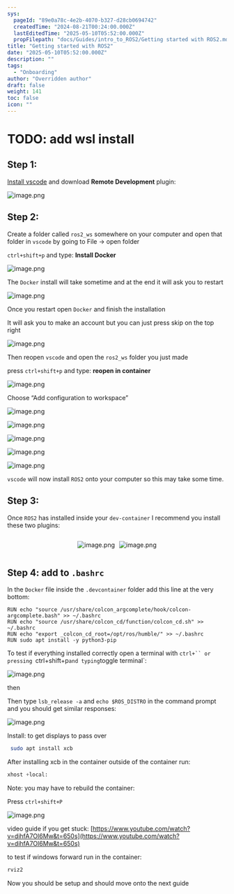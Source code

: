 ```yaml
---
sys:
  pageId: "89e0a78c-4e2b-4070-b327-d28cb0694742"
  createdTime: "2024-08-21T00:24:00.000Z"
  lastEditedTime: "2025-05-10T05:52:00.000Z"
  propFilepath: "docs/Guides/intro_to_ROS2/Getting started with ROS2.md"
title: "Getting started with ROS2"
date: "2025-05-10T05:52:00.000Z"
description: ""
tags:
  - "Onboarding"
author: "Overridden author"
draft: false
weight: 141
toc: false
icon: ""
---
```


# TODO: add wsl install

## Step 1:

[Install vscode](https://code.visualstudio.com/download) and download **Remote Development** plugin:

![image.png](https://prod-files-secure.s3.us-west-2.amazonaws.com/d518164a-d88e-44d1-a4ee-3adb3bd8bce0/efb52993-1881-4a40-b95e-6f020334f022/image.png?X-Amz-Algorithm=AWS4-HMAC-SHA256&X-Amz-Content-Sha256=UNSIGNED-PAYLOAD&X-Amz-Credential=ASIAZI2LB466TCKDWIPU%2F20250527%2Fus-west-2%2Fs3%2Faws4_request&X-Amz-Date=20250527T041520Z&X-Amz-Expires=3600&X-Amz-Security-Token=IQoJb3JpZ2luX2VjEIn%2F%2F%2F%2F%2F%2F%2F%2F%2F%2FwEaCXVzLXdlc3QtMiJHMEUCIQD6KRWoD%2F3fVsNCsjKysy4Qp7ZVPrvnnsc%2BE2ZGXa0HEwIgDvmYZEj0H%2Bg0n%2F9dE4tv3vEj5epMObwtP53q%2FijdwDYq%2FwMIUhAAGgw2Mzc0MjMxODM4MDUiDPy%2BW6PXmZRfTiH6yyrcA0NX%2BCHiLn2npylrZStZjJWL5vcj70CLhYEh8zpkY3xBSvw3CfxSPVtitukfensX%2BnAiAe91kOtHnhXpnh4yM5Kw5nop72rzr7pXjbMXp2DWFnvsJ2MDbUFnnKA8o96iAVTBJ%2BZzK5PJ2YC42FKqv%2BwpZ1xeMicS3IyVy7wD3Bkhbt1uzVSZn61M%2F6KFxo563L%2B%2Bf%2FBRXbwxpyCCusfFATCd1ehYF3eE%2B3TAfCXXoGYybvKf%2Fpm6tUQQBL%2FZNuZigY1esnkdf9SUMSFsWGKhkb0K%2FxARv%2B0bDmhamjdJ%2F6r79js8F5wbJEqJv7WxJu6ad9cA8SliJNRVyvnLO9yv7nyw8hLOH4%2BV0%2F2SrTFIJbS7%2F4n1feXQnzIqjv%2BlmHl3j013Ng2WNNMicyRHIy%2FFj1LGoPDoqeXUxdIGrp%2BdE%2FOGAxj4pACmJze219ukApYljKTqSOWGrjBdb2NksuDzjrK9EYcz3QDeI3wQj%2BvVqEd2JhpoWsfJtX%2BAq0DK3E1vwtw0RPmoPhwvfICcCUUWWt5hqImawAsUn3cyoVEEfs5sigiupWEziGNY7D8HCiCph40oUsc%2BViVGpkbifiUu49VDKXvxhVidX%2FDV8vfMTUmwliDb9D3aFdCTPlEUMOGV1MEGOqUBYTO%2Bor24c27UPbF4VT2RiwMdbV0SV%2BT3KaGit0VJLBNTegmR5jvRdQJYPNdqjRhpx8fWaihIqOn%2F4C7N%2BMs3g031woxL8rpYTUXVaVdTZAPdlzJKqlbmNeqF4vjbqrBSmZi0mVHYICmJJtFxsX1xZZS9QSfdPH5s67cjSVYTLVHfTsESjLVy1V1ICIH1jT8vRAZ0gcB4is4%2F54qT3wKpoMJms9yB&X-Amz-Signature=c2a4525539bf68f11116721cf112d999d5b3150df5348833467e74754fa73f7f&X-Amz-SignedHeaders=host&x-id=GetObject)

## Step 2:

Create a folder called `ros2_ws` somewhere on your computer and open that folder in `vscode` by going to File → open folder 

`ctrl+shift+p` and type: **Install Docker**

![image.png](https://prod-files-secure.s3.us-west-2.amazonaws.com/d518164a-d88e-44d1-a4ee-3adb3bd8bce0/2269dc0e-1cd5-47ff-bceb-c04ad9b2eab0/image.png?X-Amz-Algorithm=AWS4-HMAC-SHA256&X-Amz-Content-Sha256=UNSIGNED-PAYLOAD&X-Amz-Credential=ASIAZI2LB466TCKDWIPU%2F20250527%2Fus-west-2%2Fs3%2Faws4_request&X-Amz-Date=20250527T041520Z&X-Amz-Expires=3600&X-Amz-Security-Token=IQoJb3JpZ2luX2VjEIn%2F%2F%2F%2F%2F%2F%2F%2F%2F%2FwEaCXVzLXdlc3QtMiJHMEUCIQD6KRWoD%2F3fVsNCsjKysy4Qp7ZVPrvnnsc%2BE2ZGXa0HEwIgDvmYZEj0H%2Bg0n%2F9dE4tv3vEj5epMObwtP53q%2FijdwDYq%2FwMIUhAAGgw2Mzc0MjMxODM4MDUiDPy%2BW6PXmZRfTiH6yyrcA0NX%2BCHiLn2npylrZStZjJWL5vcj70CLhYEh8zpkY3xBSvw3CfxSPVtitukfensX%2BnAiAe91kOtHnhXpnh4yM5Kw5nop72rzr7pXjbMXp2DWFnvsJ2MDbUFnnKA8o96iAVTBJ%2BZzK5PJ2YC42FKqv%2BwpZ1xeMicS3IyVy7wD3Bkhbt1uzVSZn61M%2F6KFxo563L%2B%2Bf%2FBRXbwxpyCCusfFATCd1ehYF3eE%2B3TAfCXXoGYybvKf%2Fpm6tUQQBL%2FZNuZigY1esnkdf9SUMSFsWGKhkb0K%2FxARv%2B0bDmhamjdJ%2F6r79js8F5wbJEqJv7WxJu6ad9cA8SliJNRVyvnLO9yv7nyw8hLOH4%2BV0%2F2SrTFIJbS7%2F4n1feXQnzIqjv%2BlmHl3j013Ng2WNNMicyRHIy%2FFj1LGoPDoqeXUxdIGrp%2BdE%2FOGAxj4pACmJze219ukApYljKTqSOWGrjBdb2NksuDzjrK9EYcz3QDeI3wQj%2BvVqEd2JhpoWsfJtX%2BAq0DK3E1vwtw0RPmoPhwvfICcCUUWWt5hqImawAsUn3cyoVEEfs5sigiupWEziGNY7D8HCiCph40oUsc%2BViVGpkbifiUu49VDKXvxhVidX%2FDV8vfMTUmwliDb9D3aFdCTPlEUMOGV1MEGOqUBYTO%2Bor24c27UPbF4VT2RiwMdbV0SV%2BT3KaGit0VJLBNTegmR5jvRdQJYPNdqjRhpx8fWaihIqOn%2F4C7N%2BMs3g031woxL8rpYTUXVaVdTZAPdlzJKqlbmNeqF4vjbqrBSmZi0mVHYICmJJtFxsX1xZZS9QSfdPH5s67cjSVYTLVHfTsESjLVy1V1ICIH1jT8vRAZ0gcB4is4%2F54qT3wKpoMJms9yB&X-Amz-Signature=7d7f7bf052915c74ec8961ae972d81d26c1cdaf86eb26067bab5fa4b3c06868e&X-Amz-SignedHeaders=host&x-id=GetObject)

The `Docker` install will take sometime and at the end it will ask you to restart

![image.png](https://prod-files-secure.s3.us-west-2.amazonaws.com/d518164a-d88e-44d1-a4ee-3adb3bd8bce0/ed233f78-be33-4b1f-b89c-9c346c0e961e/image.png?X-Amz-Algorithm=AWS4-HMAC-SHA256&X-Amz-Content-Sha256=UNSIGNED-PAYLOAD&X-Amz-Credential=ASIAZI2LB466TCKDWIPU%2F20250527%2Fus-west-2%2Fs3%2Faws4_request&X-Amz-Date=20250527T041520Z&X-Amz-Expires=3600&X-Amz-Security-Token=IQoJb3JpZ2luX2VjEIn%2F%2F%2F%2F%2F%2F%2F%2F%2F%2FwEaCXVzLXdlc3QtMiJHMEUCIQD6KRWoD%2F3fVsNCsjKysy4Qp7ZVPrvnnsc%2BE2ZGXa0HEwIgDvmYZEj0H%2Bg0n%2F9dE4tv3vEj5epMObwtP53q%2FijdwDYq%2FwMIUhAAGgw2Mzc0MjMxODM4MDUiDPy%2BW6PXmZRfTiH6yyrcA0NX%2BCHiLn2npylrZStZjJWL5vcj70CLhYEh8zpkY3xBSvw3CfxSPVtitukfensX%2BnAiAe91kOtHnhXpnh4yM5Kw5nop72rzr7pXjbMXp2DWFnvsJ2MDbUFnnKA8o96iAVTBJ%2BZzK5PJ2YC42FKqv%2BwpZ1xeMicS3IyVy7wD3Bkhbt1uzVSZn61M%2F6KFxo563L%2B%2Bf%2FBRXbwxpyCCusfFATCd1ehYF3eE%2B3TAfCXXoGYybvKf%2Fpm6tUQQBL%2FZNuZigY1esnkdf9SUMSFsWGKhkb0K%2FxARv%2B0bDmhamjdJ%2F6r79js8F5wbJEqJv7WxJu6ad9cA8SliJNRVyvnLO9yv7nyw8hLOH4%2BV0%2F2SrTFIJbS7%2F4n1feXQnzIqjv%2BlmHl3j013Ng2WNNMicyRHIy%2FFj1LGoPDoqeXUxdIGrp%2BdE%2FOGAxj4pACmJze219ukApYljKTqSOWGrjBdb2NksuDzjrK9EYcz3QDeI3wQj%2BvVqEd2JhpoWsfJtX%2BAq0DK3E1vwtw0RPmoPhwvfICcCUUWWt5hqImawAsUn3cyoVEEfs5sigiupWEziGNY7D8HCiCph40oUsc%2BViVGpkbifiUu49VDKXvxhVidX%2FDV8vfMTUmwliDb9D3aFdCTPlEUMOGV1MEGOqUBYTO%2Bor24c27UPbF4VT2RiwMdbV0SV%2BT3KaGit0VJLBNTegmR5jvRdQJYPNdqjRhpx8fWaihIqOn%2F4C7N%2BMs3g031woxL8rpYTUXVaVdTZAPdlzJKqlbmNeqF4vjbqrBSmZi0mVHYICmJJtFxsX1xZZS9QSfdPH5s67cjSVYTLVHfTsESjLVy1V1ICIH1jT8vRAZ0gcB4is4%2F54qT3wKpoMJms9yB&X-Amz-Signature=3ed99511b0c114a6dfc42364f2c564f12df651668cd2066562a27c9b319c45df&X-Amz-SignedHeaders=host&x-id=GetObject)

Once you restart open `Docker` and finish the installation

It will ask you to make an account but you can just press skip on the top right

![image.png](https://prod-files-secure.s3.us-west-2.amazonaws.com/d518164a-d88e-44d1-a4ee-3adb3bd8bce0/21010ad9-1659-4fd9-9f59-9932a09b2a3d/image.png?X-Amz-Algorithm=AWS4-HMAC-SHA256&X-Amz-Content-Sha256=UNSIGNED-PAYLOAD&X-Amz-Credential=ASIAZI2LB466TCKDWIPU%2F20250527%2Fus-west-2%2Fs3%2Faws4_request&X-Amz-Date=20250527T041520Z&X-Amz-Expires=3600&X-Amz-Security-Token=IQoJb3JpZ2luX2VjEIn%2F%2F%2F%2F%2F%2F%2F%2F%2F%2FwEaCXVzLXdlc3QtMiJHMEUCIQD6KRWoD%2F3fVsNCsjKysy4Qp7ZVPrvnnsc%2BE2ZGXa0HEwIgDvmYZEj0H%2Bg0n%2F9dE4tv3vEj5epMObwtP53q%2FijdwDYq%2FwMIUhAAGgw2Mzc0MjMxODM4MDUiDPy%2BW6PXmZRfTiH6yyrcA0NX%2BCHiLn2npylrZStZjJWL5vcj70CLhYEh8zpkY3xBSvw3CfxSPVtitukfensX%2BnAiAe91kOtHnhXpnh4yM5Kw5nop72rzr7pXjbMXp2DWFnvsJ2MDbUFnnKA8o96iAVTBJ%2BZzK5PJ2YC42FKqv%2BwpZ1xeMicS3IyVy7wD3Bkhbt1uzVSZn61M%2F6KFxo563L%2B%2Bf%2FBRXbwxpyCCusfFATCd1ehYF3eE%2B3TAfCXXoGYybvKf%2Fpm6tUQQBL%2FZNuZigY1esnkdf9SUMSFsWGKhkb0K%2FxARv%2B0bDmhamjdJ%2F6r79js8F5wbJEqJv7WxJu6ad9cA8SliJNRVyvnLO9yv7nyw8hLOH4%2BV0%2F2SrTFIJbS7%2F4n1feXQnzIqjv%2BlmHl3j013Ng2WNNMicyRHIy%2FFj1LGoPDoqeXUxdIGrp%2BdE%2FOGAxj4pACmJze219ukApYljKTqSOWGrjBdb2NksuDzjrK9EYcz3QDeI3wQj%2BvVqEd2JhpoWsfJtX%2BAq0DK3E1vwtw0RPmoPhwvfICcCUUWWt5hqImawAsUn3cyoVEEfs5sigiupWEziGNY7D8HCiCph40oUsc%2BViVGpkbifiUu49VDKXvxhVidX%2FDV8vfMTUmwliDb9D3aFdCTPlEUMOGV1MEGOqUBYTO%2Bor24c27UPbF4VT2RiwMdbV0SV%2BT3KaGit0VJLBNTegmR5jvRdQJYPNdqjRhpx8fWaihIqOn%2F4C7N%2BMs3g031woxL8rpYTUXVaVdTZAPdlzJKqlbmNeqF4vjbqrBSmZi0mVHYICmJJtFxsX1xZZS9QSfdPH5s67cjSVYTLVHfTsESjLVy1V1ICIH1jT8vRAZ0gcB4is4%2F54qT3wKpoMJms9yB&X-Amz-Signature=b629c220c8964cf912ddc53defa05913fcacaf439bfb7aa176bf89c853f629d5&X-Amz-SignedHeaders=host&x-id=GetObject)

Then reopen `vscode` and open the `ros2_ws` folder you just made

press `ctrl+shift+p` and type: **reopen in container**

![image.png](https://prod-files-secure.s3.us-west-2.amazonaws.com/d518164a-d88e-44d1-a4ee-3adb3bd8bce0/4e93b8c2-41ad-488c-8095-c74205196118/image.png?X-Amz-Algorithm=AWS4-HMAC-SHA256&X-Amz-Content-Sha256=UNSIGNED-PAYLOAD&X-Amz-Credential=ASIAZI2LB466TCKDWIPU%2F20250527%2Fus-west-2%2Fs3%2Faws4_request&X-Amz-Date=20250527T041520Z&X-Amz-Expires=3600&X-Amz-Security-Token=IQoJb3JpZ2luX2VjEIn%2F%2F%2F%2F%2F%2F%2F%2F%2F%2FwEaCXVzLXdlc3QtMiJHMEUCIQD6KRWoD%2F3fVsNCsjKysy4Qp7ZVPrvnnsc%2BE2ZGXa0HEwIgDvmYZEj0H%2Bg0n%2F9dE4tv3vEj5epMObwtP53q%2FijdwDYq%2FwMIUhAAGgw2Mzc0MjMxODM4MDUiDPy%2BW6PXmZRfTiH6yyrcA0NX%2BCHiLn2npylrZStZjJWL5vcj70CLhYEh8zpkY3xBSvw3CfxSPVtitukfensX%2BnAiAe91kOtHnhXpnh4yM5Kw5nop72rzr7pXjbMXp2DWFnvsJ2MDbUFnnKA8o96iAVTBJ%2BZzK5PJ2YC42FKqv%2BwpZ1xeMicS3IyVy7wD3Bkhbt1uzVSZn61M%2F6KFxo563L%2B%2Bf%2FBRXbwxpyCCusfFATCd1ehYF3eE%2B3TAfCXXoGYybvKf%2Fpm6tUQQBL%2FZNuZigY1esnkdf9SUMSFsWGKhkb0K%2FxARv%2B0bDmhamjdJ%2F6r79js8F5wbJEqJv7WxJu6ad9cA8SliJNRVyvnLO9yv7nyw8hLOH4%2BV0%2F2SrTFIJbS7%2F4n1feXQnzIqjv%2BlmHl3j013Ng2WNNMicyRHIy%2FFj1LGoPDoqeXUxdIGrp%2BdE%2FOGAxj4pACmJze219ukApYljKTqSOWGrjBdb2NksuDzjrK9EYcz3QDeI3wQj%2BvVqEd2JhpoWsfJtX%2BAq0DK3E1vwtw0RPmoPhwvfICcCUUWWt5hqImawAsUn3cyoVEEfs5sigiupWEziGNY7D8HCiCph40oUsc%2BViVGpkbifiUu49VDKXvxhVidX%2FDV8vfMTUmwliDb9D3aFdCTPlEUMOGV1MEGOqUBYTO%2Bor24c27UPbF4VT2RiwMdbV0SV%2BT3KaGit0VJLBNTegmR5jvRdQJYPNdqjRhpx8fWaihIqOn%2F4C7N%2BMs3g031woxL8rpYTUXVaVdTZAPdlzJKqlbmNeqF4vjbqrBSmZi0mVHYICmJJtFxsX1xZZS9QSfdPH5s67cjSVYTLVHfTsESjLVy1V1ICIH1jT8vRAZ0gcB4is4%2F54qT3wKpoMJms9yB&X-Amz-Signature=fbe7a9d94add6021085c48b174fd40ec498b21eb1398dfa8cd008de8d450cf25&X-Amz-SignedHeaders=host&x-id=GetObject)

Choose “Add configuration to workspace”

![image.png](https://prod-files-secure.s3.us-west-2.amazonaws.com/d518164a-d88e-44d1-a4ee-3adb3bd8bce0/9560b282-5060-4989-ba37-97e7b2c22476/image.png?X-Amz-Algorithm=AWS4-HMAC-SHA256&X-Amz-Content-Sha256=UNSIGNED-PAYLOAD&X-Amz-Credential=ASIAZI2LB466TCKDWIPU%2F20250527%2Fus-west-2%2Fs3%2Faws4_request&X-Amz-Date=20250527T041520Z&X-Amz-Expires=3600&X-Amz-Security-Token=IQoJb3JpZ2luX2VjEIn%2F%2F%2F%2F%2F%2F%2F%2F%2F%2FwEaCXVzLXdlc3QtMiJHMEUCIQD6KRWoD%2F3fVsNCsjKysy4Qp7ZVPrvnnsc%2BE2ZGXa0HEwIgDvmYZEj0H%2Bg0n%2F9dE4tv3vEj5epMObwtP53q%2FijdwDYq%2FwMIUhAAGgw2Mzc0MjMxODM4MDUiDPy%2BW6PXmZRfTiH6yyrcA0NX%2BCHiLn2npylrZStZjJWL5vcj70CLhYEh8zpkY3xBSvw3CfxSPVtitukfensX%2BnAiAe91kOtHnhXpnh4yM5Kw5nop72rzr7pXjbMXp2DWFnvsJ2MDbUFnnKA8o96iAVTBJ%2BZzK5PJ2YC42FKqv%2BwpZ1xeMicS3IyVy7wD3Bkhbt1uzVSZn61M%2F6KFxo563L%2B%2Bf%2FBRXbwxpyCCusfFATCd1ehYF3eE%2B3TAfCXXoGYybvKf%2Fpm6tUQQBL%2FZNuZigY1esnkdf9SUMSFsWGKhkb0K%2FxARv%2B0bDmhamjdJ%2F6r79js8F5wbJEqJv7WxJu6ad9cA8SliJNRVyvnLO9yv7nyw8hLOH4%2BV0%2F2SrTFIJbS7%2F4n1feXQnzIqjv%2BlmHl3j013Ng2WNNMicyRHIy%2FFj1LGoPDoqeXUxdIGrp%2BdE%2FOGAxj4pACmJze219ukApYljKTqSOWGrjBdb2NksuDzjrK9EYcz3QDeI3wQj%2BvVqEd2JhpoWsfJtX%2BAq0DK3E1vwtw0RPmoPhwvfICcCUUWWt5hqImawAsUn3cyoVEEfs5sigiupWEziGNY7D8HCiCph40oUsc%2BViVGpkbifiUu49VDKXvxhVidX%2FDV8vfMTUmwliDb9D3aFdCTPlEUMOGV1MEGOqUBYTO%2Bor24c27UPbF4VT2RiwMdbV0SV%2BT3KaGit0VJLBNTegmR5jvRdQJYPNdqjRhpx8fWaihIqOn%2F4C7N%2BMs3g031woxL8rpYTUXVaVdTZAPdlzJKqlbmNeqF4vjbqrBSmZi0mVHYICmJJtFxsX1xZZS9QSfdPH5s67cjSVYTLVHfTsESjLVy1V1ICIH1jT8vRAZ0gcB4is4%2F54qT3wKpoMJms9yB&X-Amz-Signature=81ce07728efb22a2979d7c213cac5438f1b74c761bd8eef31ce8b5987a09f8b9&X-Amz-SignedHeaders=host&x-id=GetObject)

![image.png](https://prod-files-secure.s3.us-west-2.amazonaws.com/d518164a-d88e-44d1-a4ee-3adb3bd8bce0/2ee63f81-886b-48e8-a553-dc6e5eac99e4/image.png?X-Amz-Algorithm=AWS4-HMAC-SHA256&X-Amz-Content-Sha256=UNSIGNED-PAYLOAD&X-Amz-Credential=ASIAZI2LB466TCKDWIPU%2F20250527%2Fus-west-2%2Fs3%2Faws4_request&X-Amz-Date=20250527T041520Z&X-Amz-Expires=3600&X-Amz-Security-Token=IQoJb3JpZ2luX2VjEIn%2F%2F%2F%2F%2F%2F%2F%2F%2F%2FwEaCXVzLXdlc3QtMiJHMEUCIQD6KRWoD%2F3fVsNCsjKysy4Qp7ZVPrvnnsc%2BE2ZGXa0HEwIgDvmYZEj0H%2Bg0n%2F9dE4tv3vEj5epMObwtP53q%2FijdwDYq%2FwMIUhAAGgw2Mzc0MjMxODM4MDUiDPy%2BW6PXmZRfTiH6yyrcA0NX%2BCHiLn2npylrZStZjJWL5vcj70CLhYEh8zpkY3xBSvw3CfxSPVtitukfensX%2BnAiAe91kOtHnhXpnh4yM5Kw5nop72rzr7pXjbMXp2DWFnvsJ2MDbUFnnKA8o96iAVTBJ%2BZzK5PJ2YC42FKqv%2BwpZ1xeMicS3IyVy7wD3Bkhbt1uzVSZn61M%2F6KFxo563L%2B%2Bf%2FBRXbwxpyCCusfFATCd1ehYF3eE%2B3TAfCXXoGYybvKf%2Fpm6tUQQBL%2FZNuZigY1esnkdf9SUMSFsWGKhkb0K%2FxARv%2B0bDmhamjdJ%2F6r79js8F5wbJEqJv7WxJu6ad9cA8SliJNRVyvnLO9yv7nyw8hLOH4%2BV0%2F2SrTFIJbS7%2F4n1feXQnzIqjv%2BlmHl3j013Ng2WNNMicyRHIy%2FFj1LGoPDoqeXUxdIGrp%2BdE%2FOGAxj4pACmJze219ukApYljKTqSOWGrjBdb2NksuDzjrK9EYcz3QDeI3wQj%2BvVqEd2JhpoWsfJtX%2BAq0DK3E1vwtw0RPmoPhwvfICcCUUWWt5hqImawAsUn3cyoVEEfs5sigiupWEziGNY7D8HCiCph40oUsc%2BViVGpkbifiUu49VDKXvxhVidX%2FDV8vfMTUmwliDb9D3aFdCTPlEUMOGV1MEGOqUBYTO%2Bor24c27UPbF4VT2RiwMdbV0SV%2BT3KaGit0VJLBNTegmR5jvRdQJYPNdqjRhpx8fWaihIqOn%2F4C7N%2BMs3g031woxL8rpYTUXVaVdTZAPdlzJKqlbmNeqF4vjbqrBSmZi0mVHYICmJJtFxsX1xZZS9QSfdPH5s67cjSVYTLVHfTsESjLVy1V1ICIH1jT8vRAZ0gcB4is4%2F54qT3wKpoMJms9yB&X-Amz-Signature=7e0b749c44084c03e3181750f750a0de0abcbc9c84c4890166a4741bb825cabe&X-Amz-SignedHeaders=host&x-id=GetObject)

![image.png](https://prod-files-secure.s3.us-west-2.amazonaws.com/d518164a-d88e-44d1-a4ee-3adb3bd8bce0/ae1580b2-b048-407e-aed9-b584224a7a04/image.png?X-Amz-Algorithm=AWS4-HMAC-SHA256&X-Amz-Content-Sha256=UNSIGNED-PAYLOAD&X-Amz-Credential=ASIAZI2LB466TCKDWIPU%2F20250527%2Fus-west-2%2Fs3%2Faws4_request&X-Amz-Date=20250527T041520Z&X-Amz-Expires=3600&X-Amz-Security-Token=IQoJb3JpZ2luX2VjEIn%2F%2F%2F%2F%2F%2F%2F%2F%2F%2FwEaCXVzLXdlc3QtMiJHMEUCIQD6KRWoD%2F3fVsNCsjKysy4Qp7ZVPrvnnsc%2BE2ZGXa0HEwIgDvmYZEj0H%2Bg0n%2F9dE4tv3vEj5epMObwtP53q%2FijdwDYq%2FwMIUhAAGgw2Mzc0MjMxODM4MDUiDPy%2BW6PXmZRfTiH6yyrcA0NX%2BCHiLn2npylrZStZjJWL5vcj70CLhYEh8zpkY3xBSvw3CfxSPVtitukfensX%2BnAiAe91kOtHnhXpnh4yM5Kw5nop72rzr7pXjbMXp2DWFnvsJ2MDbUFnnKA8o96iAVTBJ%2BZzK5PJ2YC42FKqv%2BwpZ1xeMicS3IyVy7wD3Bkhbt1uzVSZn61M%2F6KFxo563L%2B%2Bf%2FBRXbwxpyCCusfFATCd1ehYF3eE%2B3TAfCXXoGYybvKf%2Fpm6tUQQBL%2FZNuZigY1esnkdf9SUMSFsWGKhkb0K%2FxARv%2B0bDmhamjdJ%2F6r79js8F5wbJEqJv7WxJu6ad9cA8SliJNRVyvnLO9yv7nyw8hLOH4%2BV0%2F2SrTFIJbS7%2F4n1feXQnzIqjv%2BlmHl3j013Ng2WNNMicyRHIy%2FFj1LGoPDoqeXUxdIGrp%2BdE%2FOGAxj4pACmJze219ukApYljKTqSOWGrjBdb2NksuDzjrK9EYcz3QDeI3wQj%2BvVqEd2JhpoWsfJtX%2BAq0DK3E1vwtw0RPmoPhwvfICcCUUWWt5hqImawAsUn3cyoVEEfs5sigiupWEziGNY7D8HCiCph40oUsc%2BViVGpkbifiUu49VDKXvxhVidX%2FDV8vfMTUmwliDb9D3aFdCTPlEUMOGV1MEGOqUBYTO%2Bor24c27UPbF4VT2RiwMdbV0SV%2BT3KaGit0VJLBNTegmR5jvRdQJYPNdqjRhpx8fWaihIqOn%2F4C7N%2BMs3g031woxL8rpYTUXVaVdTZAPdlzJKqlbmNeqF4vjbqrBSmZi0mVHYICmJJtFxsX1xZZS9QSfdPH5s67cjSVYTLVHfTsESjLVy1V1ICIH1jT8vRAZ0gcB4is4%2F54qT3wKpoMJms9yB&X-Amz-Signature=48732a291930954bf520e20a8a3b9830bd7acc5b1b05b273bb65548caac1ebd0&X-Amz-SignedHeaders=host&x-id=GetObject)

![image.png](https://prod-files-secure.s3.us-west-2.amazonaws.com/d518164a-d88e-44d1-a4ee-3adb3bd8bce0/53255b28-f75e-430f-b9e3-c0ac8577e42b/image.png?X-Amz-Algorithm=AWS4-HMAC-SHA256&X-Amz-Content-Sha256=UNSIGNED-PAYLOAD&X-Amz-Credential=ASIAZI2LB466TCKDWIPU%2F20250527%2Fus-west-2%2Fs3%2Faws4_request&X-Amz-Date=20250527T041520Z&X-Amz-Expires=3600&X-Amz-Security-Token=IQoJb3JpZ2luX2VjEIn%2F%2F%2F%2F%2F%2F%2F%2F%2F%2FwEaCXVzLXdlc3QtMiJHMEUCIQD6KRWoD%2F3fVsNCsjKysy4Qp7ZVPrvnnsc%2BE2ZGXa0HEwIgDvmYZEj0H%2Bg0n%2F9dE4tv3vEj5epMObwtP53q%2FijdwDYq%2FwMIUhAAGgw2Mzc0MjMxODM4MDUiDPy%2BW6PXmZRfTiH6yyrcA0NX%2BCHiLn2npylrZStZjJWL5vcj70CLhYEh8zpkY3xBSvw3CfxSPVtitukfensX%2BnAiAe91kOtHnhXpnh4yM5Kw5nop72rzr7pXjbMXp2DWFnvsJ2MDbUFnnKA8o96iAVTBJ%2BZzK5PJ2YC42FKqv%2BwpZ1xeMicS3IyVy7wD3Bkhbt1uzVSZn61M%2F6KFxo563L%2B%2Bf%2FBRXbwxpyCCusfFATCd1ehYF3eE%2B3TAfCXXoGYybvKf%2Fpm6tUQQBL%2FZNuZigY1esnkdf9SUMSFsWGKhkb0K%2FxARv%2B0bDmhamjdJ%2F6r79js8F5wbJEqJv7WxJu6ad9cA8SliJNRVyvnLO9yv7nyw8hLOH4%2BV0%2F2SrTFIJbS7%2F4n1feXQnzIqjv%2BlmHl3j013Ng2WNNMicyRHIy%2FFj1LGoPDoqeXUxdIGrp%2BdE%2FOGAxj4pACmJze219ukApYljKTqSOWGrjBdb2NksuDzjrK9EYcz3QDeI3wQj%2BvVqEd2JhpoWsfJtX%2BAq0DK3E1vwtw0RPmoPhwvfICcCUUWWt5hqImawAsUn3cyoVEEfs5sigiupWEziGNY7D8HCiCph40oUsc%2BViVGpkbifiUu49VDKXvxhVidX%2FDV8vfMTUmwliDb9D3aFdCTPlEUMOGV1MEGOqUBYTO%2Bor24c27UPbF4VT2RiwMdbV0SV%2BT3KaGit0VJLBNTegmR5jvRdQJYPNdqjRhpx8fWaihIqOn%2F4C7N%2BMs3g031woxL8rpYTUXVaVdTZAPdlzJKqlbmNeqF4vjbqrBSmZi0mVHYICmJJtFxsX1xZZS9QSfdPH5s67cjSVYTLVHfTsESjLVy1V1ICIH1jT8vRAZ0gcB4is4%2F54qT3wKpoMJms9yB&X-Amz-Signature=81015d32406c491de2def12a34b4cf67db6acd035d50139be213197087947e5d&X-Amz-SignedHeaders=host&x-id=GetObject)

![image.png](https://prod-files-secure.s3.us-west-2.amazonaws.com/d518164a-d88e-44d1-a4ee-3adb3bd8bce0/7c562767-5af9-4ffb-97d1-327bcdf4ee00/image.png?X-Amz-Algorithm=AWS4-HMAC-SHA256&X-Amz-Content-Sha256=UNSIGNED-PAYLOAD&X-Amz-Credential=ASIAZI2LB466TCKDWIPU%2F20250527%2Fus-west-2%2Fs3%2Faws4_request&X-Amz-Date=20250527T041520Z&X-Amz-Expires=3600&X-Amz-Security-Token=IQoJb3JpZ2luX2VjEIn%2F%2F%2F%2F%2F%2F%2F%2F%2F%2FwEaCXVzLXdlc3QtMiJHMEUCIQD6KRWoD%2F3fVsNCsjKysy4Qp7ZVPrvnnsc%2BE2ZGXa0HEwIgDvmYZEj0H%2Bg0n%2F9dE4tv3vEj5epMObwtP53q%2FijdwDYq%2FwMIUhAAGgw2Mzc0MjMxODM4MDUiDPy%2BW6PXmZRfTiH6yyrcA0NX%2BCHiLn2npylrZStZjJWL5vcj70CLhYEh8zpkY3xBSvw3CfxSPVtitukfensX%2BnAiAe91kOtHnhXpnh4yM5Kw5nop72rzr7pXjbMXp2DWFnvsJ2MDbUFnnKA8o96iAVTBJ%2BZzK5PJ2YC42FKqv%2BwpZ1xeMicS3IyVy7wD3Bkhbt1uzVSZn61M%2F6KFxo563L%2B%2Bf%2FBRXbwxpyCCusfFATCd1ehYF3eE%2B3TAfCXXoGYybvKf%2Fpm6tUQQBL%2FZNuZigY1esnkdf9SUMSFsWGKhkb0K%2FxARv%2B0bDmhamjdJ%2F6r79js8F5wbJEqJv7WxJu6ad9cA8SliJNRVyvnLO9yv7nyw8hLOH4%2BV0%2F2SrTFIJbS7%2F4n1feXQnzIqjv%2BlmHl3j013Ng2WNNMicyRHIy%2FFj1LGoPDoqeXUxdIGrp%2BdE%2FOGAxj4pACmJze219ukApYljKTqSOWGrjBdb2NksuDzjrK9EYcz3QDeI3wQj%2BvVqEd2JhpoWsfJtX%2BAq0DK3E1vwtw0RPmoPhwvfICcCUUWWt5hqImawAsUn3cyoVEEfs5sigiupWEziGNY7D8HCiCph40oUsc%2BViVGpkbifiUu49VDKXvxhVidX%2FDV8vfMTUmwliDb9D3aFdCTPlEUMOGV1MEGOqUBYTO%2Bor24c27UPbF4VT2RiwMdbV0SV%2BT3KaGit0VJLBNTegmR5jvRdQJYPNdqjRhpx8fWaihIqOn%2F4C7N%2BMs3g031woxL8rpYTUXVaVdTZAPdlzJKqlbmNeqF4vjbqrBSmZi0mVHYICmJJtFxsX1xZZS9QSfdPH5s67cjSVYTLVHfTsESjLVy1V1ICIH1jT8vRAZ0gcB4is4%2F54qT3wKpoMJms9yB&X-Amz-Signature=80266a27d63cfd9b918d059c6cd396ddaf4f0a0f159a83f59369fe9171d467c5&X-Amz-SignedHeaders=host&x-id=GetObject)

`vscode` will now install `ROS2` onto your computer so this may take some time.

## Step 3:

Once `ROS2` has installed inside your `dev-container` I recommend you install these two plugins:

<div style="display: flex;flex-direction: row; column-gap:10px; max-width: 630px;justify-content: center;">
<div>

![image.png](https://prod-files-secure.s3.us-west-2.amazonaws.com/d518164a-d88e-44d1-a4ee-3adb3bd8bce0/3fc3d550-5a54-4ba1-ba6b-faa01cdb7369/image.png?X-Amz-Algorithm=AWS4-HMAC-SHA256&X-Amz-Content-Sha256=UNSIGNED-PAYLOAD&X-Amz-Credential=ASIAZI2LB466WFOUUXIR%2F20250527%2Fus-west-2%2Fs3%2Faws4_request&X-Amz-Date=20250527T041521Z&X-Amz-Expires=3600&X-Amz-Security-Token=IQoJb3JpZ2luX2VjEIz%2F%2F%2F%2F%2F%2F%2F%2F%2F%2FwEaCXVzLXdlc3QtMiJGMEQCIAi30cWKGFyV7AEk9M549q18qRTlMpaAfM1LxNQAvIgkAiB06QoyoNSi4EsXQ%2BfHIH3gmC8jCyUhn6d4nB%2BKWkif6Sr%2FAwhVEAAaDDYzNzQyMzE4MzgwNSIM6VZNwT7C126ctJCuKtwD6fAVuFB4FhrpAYqNX6G2CL%2FlE8Q59%2F4ZVYESYmG0DsWrUcpyUsK9kzIjKJwVfjy7ZRaXMBjRfqaeYiVQ7QQnzmr5Ub3%2BaJ7sSyH5oOe8f08pN%2FYObSko88JIO%2FOGl6LmBUe1PcncfAjxOpg8420nDFGpgYBNJak6iQZOvrInUkJP9DpcfDpD2esenwaRhz9q5hDOrVnjfNYUmDcjTXVkXHWxZTkK%2FafDpckic79rzUCVVgfYudAlsBZmk619Joq8JC5t7pcZCSrQqR1YzXgwi17BP%2Bq3f2zwXgAcwOEnV%2BjFRAkmkEM81t8lnBEl564fAFAswW91RLWbHdmCC321RxzstgJzf6y8Y4IN7fTEQhr2i%2FxwjDWgu8KDey4gJxQl2RAWkzhRGgufLPM9VlFNXtmJ7lhwwlXZPSzrq6PLzBmo08loJC0Nno6AXTYN523v4iZ37VEhqX0spsAJPeIwqKnKIZSR5Qp%2FPQ1mngCHkNMaj9KqyXswlIYInBbeohLkLmJjr31ADX96vWGe5F0Bpy5ol7%2BHA6qZcLp%2FR%2F0YU080GEc%2F54bxy1jtq1E9I4tAqQJVaweY3Tzsc0BG4a2bJlpQL%2B%2Fc%2B8AGyELYEQwWspsU9Kou9VbjC2jhpJYwq%2BDUwQY6pgEh9YBCEGoOtB%2FQD1VBY3VV2X%2FHEs4GFqy%2FDK%2FM15R53V5IpI6WY8ELrknA95bVrvx5hHKkkvpdZC9lZiTUCfYWi0L4p8wCjnZ4h5U5SBDmBlSQVe4s4XUibswN0hJBOhTR8XFQr%2BHpjd51rV5r9x9t%2FwxQgKhCFatCmxgtvt17%2FXksFZskuaAMuxH5PwCHdO73r2FHQQcQXnYXHOmD%2F6hQtLku79ml&X-Amz-Signature=7328b27b63720cbaacb9a8368d8bf85ae35ce13d25e7d2b572f75b47943f465d&X-Amz-SignedHeaders=host&x-id=GetObject)

</div>
<div>

![image.png](https://prod-files-secure.s3.us-west-2.amazonaws.com/d518164a-d88e-44d1-a4ee-3adb3bd8bce0/d994cc66-13c2-4093-a5a3-f84cf4601a82/image.png?X-Amz-Algorithm=AWS4-HMAC-SHA256&X-Amz-Content-Sha256=UNSIGNED-PAYLOAD&X-Amz-Credential=ASIAZI2LB466UMLHVUXG%2F20250527%2Fus-west-2%2Fs3%2Faws4_request&X-Amz-Date=20250527T041522Z&X-Amz-Expires=3600&X-Amz-Security-Token=IQoJb3JpZ2luX2VjEIn%2F%2F%2F%2F%2F%2F%2F%2F%2F%2FwEaCXVzLXdlc3QtMiJIMEYCIQDUl4hKoIxHRtrmYJFP1sHzSqpDxPYjkjHoJOYFDIdzcwIhAPUhGjzUa3MBJhKK%2BX4RiEiwXSkpLO3uoT%2FK5YQ9g%2FKRKv8DCFIQABoMNjM3NDIzMTgzODA1Igx4NroU1oUbpFRAsU4q3APyp%2ByDLtUv9xsrQxNmbeMkc42znuEeqKNOhnVTHQvY%2Fb3lTnYxW%2BPTtSMz5gC3k8nk%2FfnAGjioHMoGMnoYLeUr5m8MO5uWyJSit%2BbOsAwDvNGBZgGu4rNgPWvC8SA7tjWPqyILJjFMPfWA6SuW5xs97RQs35Y9cmtn6FFCKoMFwiljhAzsi6M87JdlgB44%2BI2pPjVes6dF7qTFdLK6M205D%2BlBP8zLpKnslb%2BiG7bFsX4TA7TG8FW7eja%2Fb91ezMl%2Fs8y%2F4WcF1z4A0RX2L9bbp01%2FDurzxbcvUsPe0S1Ql%2FQ1ZJteT%2B7qybOqyUvNqN7PntDiulPp3sb9Vh7B5AFhwtZIhLHp80LgVFez9nsoAqZt49VriwmGyKZozuHpnMU5L4NXkFvni6pd7pzBLptAcB2%2BwvETaqWe0FQlLO6XbgPbUpXH%2FKUhbgVXU3Vl6pNHA6PlE4EXtv4J%2F1i6VX%2F2Djbi5unRTT9eS8dxY3H8SfNF13%2BIyGHvIpNP8m5ccdJOHpKQzKGm9ncjBwFUIib0wNHvQq9dXuavFq2RJsk2Y0rt5nJE%2Bdt8PTKzjNHdFluhTePTniq3uHtQY%2Bbr4unCUAd58zfMYijtlUsSd%2Bad7UcF%2B4RdNA%2FjhfrxDzDgldTBBjqkAfBCElnDx3z0ZuHKhchOM%2Bf2sKFNcnnfeK9yirw35NglIqaeTT%2FN7%2FeQKBfAU37dhrTcuMDX4Ov%2FdCeW%2Frp1dv2Kxu%2FLq3WJ4N3rLjwp%2BlJtucVblP36tV3k3arwBvuZGDdQnQRthqEmGqnMKM7Ue5YoB%2F68gfSRdvTgqKoY%2B%2BUow49IttUl9bTuoU85%2F2%2BSv7tAAMzMGgYL1fYo6dpJxghFp%2BIa&X-Amz-Signature=775d3a26d86d4b0d92d69b7b68c946aaee20dbb79b17a2461766c0e3a0b53385&X-Amz-SignedHeaders=host&x-id=GetObject)

</div>
</div>

## Step 4: add to `.bashrc`

In the `Docker` file inside the `.devcontainer` folder add this line at the very bottom: 

```docker
RUN echo "source /usr/share/colcon_argcomplete/hook/colcon-argcomplete.bash" >> ~/.bashrc
RUN echo "source /usr/share/colcon_cd/function/colcon_cd.sh" >> ~/.bashrc
RUN echo "export _colcon_cd_root=/opt/ros/humble/" >> ~/.bashrc
RUN sudo apt install -y python3-pip 
```

To test if everything installed correctly open a terminal with `ctrl+`` or pressing `ctrl+shift+p` and typing `toggle terminal`:

![image.png](https://prod-files-secure.s3.us-west-2.amazonaws.com/d518164a-d88e-44d1-a4ee-3adb3bd8bce0/6a4943d8-b04e-4c02-9a58-775f3384d1a5/image.png?X-Amz-Algorithm=AWS4-HMAC-SHA256&X-Amz-Content-Sha256=UNSIGNED-PAYLOAD&X-Amz-Credential=ASIAZI2LB466TCKDWIPU%2F20250527%2Fus-west-2%2Fs3%2Faws4_request&X-Amz-Date=20250527T041520Z&X-Amz-Expires=3600&X-Amz-Security-Token=IQoJb3JpZ2luX2VjEIn%2F%2F%2F%2F%2F%2F%2F%2F%2F%2FwEaCXVzLXdlc3QtMiJHMEUCIQD6KRWoD%2F3fVsNCsjKysy4Qp7ZVPrvnnsc%2BE2ZGXa0HEwIgDvmYZEj0H%2Bg0n%2F9dE4tv3vEj5epMObwtP53q%2FijdwDYq%2FwMIUhAAGgw2Mzc0MjMxODM4MDUiDPy%2BW6PXmZRfTiH6yyrcA0NX%2BCHiLn2npylrZStZjJWL5vcj70CLhYEh8zpkY3xBSvw3CfxSPVtitukfensX%2BnAiAe91kOtHnhXpnh4yM5Kw5nop72rzr7pXjbMXp2DWFnvsJ2MDbUFnnKA8o96iAVTBJ%2BZzK5PJ2YC42FKqv%2BwpZ1xeMicS3IyVy7wD3Bkhbt1uzVSZn61M%2F6KFxo563L%2B%2Bf%2FBRXbwxpyCCusfFATCd1ehYF3eE%2B3TAfCXXoGYybvKf%2Fpm6tUQQBL%2FZNuZigY1esnkdf9SUMSFsWGKhkb0K%2FxARv%2B0bDmhamjdJ%2F6r79js8F5wbJEqJv7WxJu6ad9cA8SliJNRVyvnLO9yv7nyw8hLOH4%2BV0%2F2SrTFIJbS7%2F4n1feXQnzIqjv%2BlmHl3j013Ng2WNNMicyRHIy%2FFj1LGoPDoqeXUxdIGrp%2BdE%2FOGAxj4pACmJze219ukApYljKTqSOWGrjBdb2NksuDzjrK9EYcz3QDeI3wQj%2BvVqEd2JhpoWsfJtX%2BAq0DK3E1vwtw0RPmoPhwvfICcCUUWWt5hqImawAsUn3cyoVEEfs5sigiupWEziGNY7D8HCiCph40oUsc%2BViVGpkbifiUu49VDKXvxhVidX%2FDV8vfMTUmwliDb9D3aFdCTPlEUMOGV1MEGOqUBYTO%2Bor24c27UPbF4VT2RiwMdbV0SV%2BT3KaGit0VJLBNTegmR5jvRdQJYPNdqjRhpx8fWaihIqOn%2F4C7N%2BMs3g031woxL8rpYTUXVaVdTZAPdlzJKqlbmNeqF4vjbqrBSmZi0mVHYICmJJtFxsX1xZZS9QSfdPH5s67cjSVYTLVHfTsESjLVy1V1ICIH1jT8vRAZ0gcB4is4%2F54qT3wKpoMJms9yB&X-Amz-Signature=8bf5f140266bbb2d981146e8ac6c3d80817650f69730d5c2c2bdd25d655825cd&X-Amz-SignedHeaders=host&x-id=GetObject)

then 

Then type `lsb_release -a` and `echo $ROS_DISTRO` in the command prompt and you should get similar responses:

![image.png](https://prod-files-secure.s3.us-west-2.amazonaws.com/d518164a-d88e-44d1-a4ee-3adb3bd8bce0/3e635dec-a805-4e85-8b9e-d000e5b71a4e/image.png?X-Amz-Algorithm=AWS4-HMAC-SHA256&X-Amz-Content-Sha256=UNSIGNED-PAYLOAD&X-Amz-Credential=ASIAZI2LB466TCKDWIPU%2F20250527%2Fus-west-2%2Fs3%2Faws4_request&X-Amz-Date=20250527T041520Z&X-Amz-Expires=3600&X-Amz-Security-Token=IQoJb3JpZ2luX2VjEIn%2F%2F%2F%2F%2F%2F%2F%2F%2F%2FwEaCXVzLXdlc3QtMiJHMEUCIQD6KRWoD%2F3fVsNCsjKysy4Qp7ZVPrvnnsc%2BE2ZGXa0HEwIgDvmYZEj0H%2Bg0n%2F9dE4tv3vEj5epMObwtP53q%2FijdwDYq%2FwMIUhAAGgw2Mzc0MjMxODM4MDUiDPy%2BW6PXmZRfTiH6yyrcA0NX%2BCHiLn2npylrZStZjJWL5vcj70CLhYEh8zpkY3xBSvw3CfxSPVtitukfensX%2BnAiAe91kOtHnhXpnh4yM5Kw5nop72rzr7pXjbMXp2DWFnvsJ2MDbUFnnKA8o96iAVTBJ%2BZzK5PJ2YC42FKqv%2BwpZ1xeMicS3IyVy7wD3Bkhbt1uzVSZn61M%2F6KFxo563L%2B%2Bf%2FBRXbwxpyCCusfFATCd1ehYF3eE%2B3TAfCXXoGYybvKf%2Fpm6tUQQBL%2FZNuZigY1esnkdf9SUMSFsWGKhkb0K%2FxARv%2B0bDmhamjdJ%2F6r79js8F5wbJEqJv7WxJu6ad9cA8SliJNRVyvnLO9yv7nyw8hLOH4%2BV0%2F2SrTFIJbS7%2F4n1feXQnzIqjv%2BlmHl3j013Ng2WNNMicyRHIy%2FFj1LGoPDoqeXUxdIGrp%2BdE%2FOGAxj4pACmJze219ukApYljKTqSOWGrjBdb2NksuDzjrK9EYcz3QDeI3wQj%2BvVqEd2JhpoWsfJtX%2BAq0DK3E1vwtw0RPmoPhwvfICcCUUWWt5hqImawAsUn3cyoVEEfs5sigiupWEziGNY7D8HCiCph40oUsc%2BViVGpkbifiUu49VDKXvxhVidX%2FDV8vfMTUmwliDb9D3aFdCTPlEUMOGV1MEGOqUBYTO%2Bor24c27UPbF4VT2RiwMdbV0SV%2BT3KaGit0VJLBNTegmR5jvRdQJYPNdqjRhpx8fWaihIqOn%2F4C7N%2BMs3g031woxL8rpYTUXVaVdTZAPdlzJKqlbmNeqF4vjbqrBSmZi0mVHYICmJJtFxsX1xZZS9QSfdPH5s67cjSVYTLVHfTsESjLVy1V1ICIH1jT8vRAZ0gcB4is4%2F54qT3wKpoMJms9yB&X-Amz-Signature=225c81117e9dfab3c3de028b70d6a1395a2395f6386aa3c6b392c1e2ed9ef0a6&X-Amz-SignedHeaders=host&x-id=GetObject)

Install:  to get displays to pass over

```bash
 sudo apt install xcb
```

After installing xcb in the container outside of the container run:

```python
xhost +local:
```

Note: you may have to rebuild the container:

Press `ctrl+shift+P`

![image.png](https://prod-files-secure.s3.us-west-2.amazonaws.com/d518164a-d88e-44d1-a4ee-3adb3bd8bce0/6c2be660-2618-4c38-9c26-53554f7a0b7b/image.png?X-Amz-Algorithm=AWS4-HMAC-SHA256&X-Amz-Content-Sha256=UNSIGNED-PAYLOAD&X-Amz-Credential=ASIAZI2LB466TCKDWIPU%2F20250527%2Fus-west-2%2Fs3%2Faws4_request&X-Amz-Date=20250527T041520Z&X-Amz-Expires=3600&X-Amz-Security-Token=IQoJb3JpZ2luX2VjEIn%2F%2F%2F%2F%2F%2F%2F%2F%2F%2FwEaCXVzLXdlc3QtMiJHMEUCIQD6KRWoD%2F3fVsNCsjKysy4Qp7ZVPrvnnsc%2BE2ZGXa0HEwIgDvmYZEj0H%2Bg0n%2F9dE4tv3vEj5epMObwtP53q%2FijdwDYq%2FwMIUhAAGgw2Mzc0MjMxODM4MDUiDPy%2BW6PXmZRfTiH6yyrcA0NX%2BCHiLn2npylrZStZjJWL5vcj70CLhYEh8zpkY3xBSvw3CfxSPVtitukfensX%2BnAiAe91kOtHnhXpnh4yM5Kw5nop72rzr7pXjbMXp2DWFnvsJ2MDbUFnnKA8o96iAVTBJ%2BZzK5PJ2YC42FKqv%2BwpZ1xeMicS3IyVy7wD3Bkhbt1uzVSZn61M%2F6KFxo563L%2B%2Bf%2FBRXbwxpyCCusfFATCd1ehYF3eE%2B3TAfCXXoGYybvKf%2Fpm6tUQQBL%2FZNuZigY1esnkdf9SUMSFsWGKhkb0K%2FxARv%2B0bDmhamjdJ%2F6r79js8F5wbJEqJv7WxJu6ad9cA8SliJNRVyvnLO9yv7nyw8hLOH4%2BV0%2F2SrTFIJbS7%2F4n1feXQnzIqjv%2BlmHl3j013Ng2WNNMicyRHIy%2FFj1LGoPDoqeXUxdIGrp%2BdE%2FOGAxj4pACmJze219ukApYljKTqSOWGrjBdb2NksuDzjrK9EYcz3QDeI3wQj%2BvVqEd2JhpoWsfJtX%2BAq0DK3E1vwtw0RPmoPhwvfICcCUUWWt5hqImawAsUn3cyoVEEfs5sigiupWEziGNY7D8HCiCph40oUsc%2BViVGpkbifiUu49VDKXvxhVidX%2FDV8vfMTUmwliDb9D3aFdCTPlEUMOGV1MEGOqUBYTO%2Bor24c27UPbF4VT2RiwMdbV0SV%2BT3KaGit0VJLBNTegmR5jvRdQJYPNdqjRhpx8fWaihIqOn%2F4C7N%2BMs3g031woxL8rpYTUXVaVdTZAPdlzJKqlbmNeqF4vjbqrBSmZi0mVHYICmJJtFxsX1xZZS9QSfdPH5s67cjSVYTLVHfTsESjLVy1V1ICIH1jT8vRAZ0gcB4is4%2F54qT3wKpoMJms9yB&X-Amz-Signature=4478aca06608832c1d6b809361936455b391be6c61dd80841b16dcb32beddffc&X-Amz-SignedHeaders=host&x-id=GetObject)

video guide if you get stuck: [https://www.youtube.com/watch?v=dihfA7Ol6Mw&t=650s](https://www.youtube.com/watch?v=dihfA7Ol6Mw&t=650s)

to test if windows forward run in the container:

```bash
rviz2
```

Now you should be setup and should move onto the next guide 
